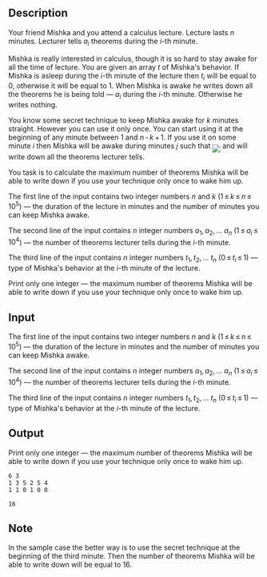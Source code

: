 ## Description

<div><p>Your friend Mishka and you attend a calculus lecture. Lecture lasts <span class="tex-span"><i>n</i></span> minutes. Lecturer tells <span class="tex-span"><i>a</i><sub class="lower-index"><i>i</i></sub></span> theorems during the <span class="tex-span"><i>i</i></span>-th minute.</p><p>Mishka is really interested in calculus, though it is so hard to stay awake for all the time of lecture. You are given an array <span class="tex-span"><i>t</i></span> of Mishka's behavior. If Mishka is asleep during the <span class="tex-span"><i>i</i></span>-th minute of the lecture then <span class="tex-span"><i>t</i><sub class="lower-index"><i>i</i></sub></span> will be equal to <span class="tex-span">0</span>, otherwise it will be equal to <span class="tex-span">1</span>. When Mishka is awake he writes down all the theorems he is being told — <span class="tex-span"><i>a</i><sub class="lower-index"><i>i</i></sub></span> during the <span class="tex-span"><i>i</i></span>-th minute. Otherwise he writes nothing.</p><p>You know some secret technique to keep Mishka awake for <span class="tex-span"><i>k</i></span> minutes straight. However you can use it <span class="tex-font-style-bf">only once</span>. You can start using it at the beginning of any minute between <span class="tex-span">1</span> and <span class="tex-span"><i>n</i> - <i>k</i> + 1</span>. If you use it on some minute <span class="tex-span"><i>i</i></span> then Mishka will be awake during minutes <span class="tex-span"><i>j</i></span> such that <img align="middle" class="tex-formula" src="file://0TUg0tnX.png" style="max-width: 100.0%;max-height: 100.0%;"> and will write down all the theorems lecturer tells.</p><p>You task is to calculate the maximum number of theorems Mishka will be able to write down if you use your technique <span class="tex-font-style-bf">only once</span> to wake him up.</p></div><div class="input-specification"><p>The first line of the input contains two integer numbers <span class="tex-span"><i>n</i></span> and <span class="tex-span"><i>k</i></span> (<span class="tex-span">1 ≤ <i>k</i> ≤ <i>n</i> ≤ 10<sup class="upper-index">5</sup></span>) — the duration of the lecture in minutes and the number of minutes you can keep Mishka awake.</p><p>The second line of the input contains <span class="tex-span"><i>n</i></span> integer numbers <span class="tex-span"><i>a</i><sub class="lower-index">1</sub>, <i>a</i><sub class="lower-index">2</sub>, ... <i>a</i><sub class="lower-index"><i>n</i></sub></span> (<span class="tex-span">1 ≤ <i>a</i><sub class="lower-index"><i>i</i></sub> ≤ 10<sup class="upper-index">4</sup></span>) — the number of theorems lecturer tells during the <span class="tex-span"><i>i</i></span>-th minute.</p><p>The third line of the input contains <span class="tex-span"><i>n</i></span> integer numbers <span class="tex-span"><i>t</i><sub class="lower-index">1</sub>, <i>t</i><sub class="lower-index">2</sub>, ... <i>t</i><sub class="lower-index"><i>n</i></sub></span> (<span class="tex-span">0 ≤ <i>t</i><sub class="lower-index"><i>i</i></sub> ≤ 1</span>) — type of Mishka's behavior at the <span class="tex-span"><i>i</i></span>-th minute of the lecture.</p></div><div class="output-specification"><p>Print only one integer — the maximum number of theorems Mishka will be able to write down if you use your technique <span class="tex-font-style-bf">only once</span> to wake him up.</p></div>

## Input

<p>The first line of the input contains two integer numbers <span class="tex-span"><i>n</i></span> and <span class="tex-span"><i>k</i></span> (<span class="tex-span">1 ≤ <i>k</i> ≤ <i>n</i> ≤ 10<sup class="upper-index">5</sup></span>) — the duration of the lecture in minutes and the number of minutes you can keep Mishka awake.</p><p>The second line of the input contains <span class="tex-span"><i>n</i></span> integer numbers <span class="tex-span"><i>a</i><sub class="lower-index">1</sub>, <i>a</i><sub class="lower-index">2</sub>, ... <i>a</i><sub class="lower-index"><i>n</i></sub></span> (<span class="tex-span">1 ≤ <i>a</i><sub class="lower-index"><i>i</i></sub> ≤ 10<sup class="upper-index">4</sup></span>) — the number of theorems lecturer tells during the <span class="tex-span"><i>i</i></span>-th minute.</p><p>The third line of the input contains <span class="tex-span"><i>n</i></span> integer numbers <span class="tex-span"><i>t</i><sub class="lower-index">1</sub>, <i>t</i><sub class="lower-index">2</sub>, ... <i>t</i><sub class="lower-index"><i>n</i></sub></span> (<span class="tex-span">0 ≤ <i>t</i><sub class="lower-index"><i>i</i></sub> ≤ 1</span>) — type of Mishka's behavior at the <span class="tex-span"><i>i</i></span>-th minute of the lecture.</p>

## Output

<p>Print only one integer — the maximum number of theorems Mishka will be able to write down if you use your technique <span class="tex-font-style-bf">only once</span> to wake him up.</p>





```input1
6 3
1 3 5 2 5 4
1 1 0 1 0 0

```




```output1
16

```



## Note

<p>In the sample case the better way is to use the secret technique at the beginning of the third minute. Then the number of theorems Mishka will be able to write down will be equal to <span class="tex-span">16</span>.</p>
